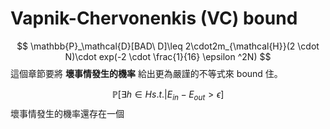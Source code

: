 # Vapnik-Chervonenkis (VC) bound

$$
\mathbb{P}_\mathcal{D}[BAD\ D]\leq 2\cdot2m_{\mathcal{H}}(2 \cdot N)\cdot exp(-2 \cdot \frac{1}{16} \epsilon ^2N)
$$
這個章節要將 **壞事情發生的機率** 給出更為嚴謹的不等式來 bound 住。

$$
\mathbb{P}[\exists h \in H s.t. | E_{in} - E_{out} > \epsilon]
$$壞事情發生的機率還存在一個